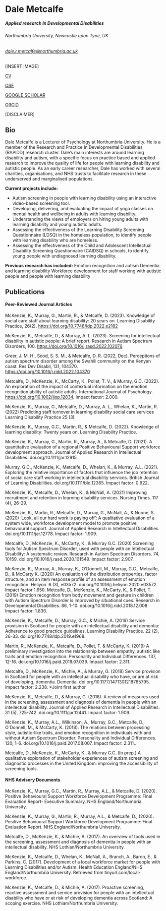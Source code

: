 # Dale Metcalfe
##### Applied research in Developmental Disabilities
###### Northumbria University, Newcastle upon Tyne, UK
###### dale.r.metcalfe@northumbria.ac.uk

[INSERT IMAGE]

[CV](https://drive.google.com/file/d/18aViA5QG89MLEbm3MfcqSv-FTdiWoZeZ/view?usp=share_link)

[OSF](https://osf.io/fcg7k/)

[GOOGLE SCHOLAR](https://scholar.google.com/citations?user=iJ4Tsg0AAAAJ&hl=en)

[ORCiD](https://orcid.org/0000-0001-8146-0233)

[DISCLAIMER]

## Bio

Dale Metcalfe is a Lecturer of Psychology at Northumbria University. He is a member of the Research and Practice In Developmental Disabilities (RAPIDD) research cluster. Dale’s main interests are around learning disability and autism, with a specific focus on practice based and applied research to improve the quality of life for people with learning disability and autistic people. As an early career researcher, Dale has worked with several charities, organisations, and NHS trusts to facilitate research in these underserved and marginalised populations.  

**Current projects include:**
- Autism screening in people with learning disability using an interactive video-based screening tool.
- Developing, delivering, and evaluating the impact of yoga classes on mental health and wellbeing in adults with learning disability.
- Understanding the views of employers on hiring young adults with learning disability and young autistic adults.
- Assessing the effectiveness of the Learning Disability Screening Questionnaire (LDSQ) in the homeless population, to identify people with learning disability who are homeless.
- Assessing the effectiveness of the Child and Adolescent Intellectual Disability Screening Questionnaire (CAIDSQ) in schools, to identify young people with undiagnosed learning disability.

**Previous research has included:**
Emotion recognition and autism
Dementia and learning disability
Workforce development for staff working with autistic people and people with learning disability

## Publications

#### Peer-Reviewed Journal Articles

McKenzie, K., Murray, G., Martin, R., & Metcalfe, D. (2023). Knowledge of social care staff about learning disability: 20 years on. Learning Disability Practice, 26(2). https://doi.org/10.7748/ldp.2022.e2182

McKenzie, K., Metcalfe, D., & Murray, A. L. (2023). Screening for intellectual disability in autistic people: A brief report. Research in Autism Spectrum Disorders, 100. https://doi.org/10.1016/j.rasd.2022.102076

Greer, J. M. H., Sood, S. S. M., & Metcalfe, D. R. (2022, Dec). Perceptions of autism spectrum disorder among the Swahili community on the Kenyan coast. Res Dev Disabil, 131, 104370. https://doi.org/10.1016/j.ridd.2022.104370

Metcalfe, D., McKenzie, K., McCarty, K., Pollet, T. V., & Murray, G.C. (2022). An exploration of the impact of contextual information on the emotion recognition ability of autistic adults. International Journal of Psychology. https://doi.org/10.1002/ijop.12834. Impact factor: 2.000.

McKenzie, K., Murray, G., Metcalfe, D., Murray, A. L., Whelan, K.,  Martin, R. (2022) Predicting staff turnover in learning disability social care services Learning Disability Practice 25 (3)

McKenzie, K., Murray, G.C., Martin, R., & Metcalfe, D. (2022). Knowledge of learning disability: Twenty years on. Learning Disability Practice.

McKenzie, K., Murray, G., Martin, R., Murray, A., & Metcalfe, D. (2021).  A quantitative evaluation of a regional Positive Behavioural Support workforce development approach. Journal of Applied Research in Intellectual Disabilities. doi.org/10.1111/jar.12915.

Murray, G.C., McKenzie, K., Metcalfe, D., Whelan, K., & Murray, A.L. (2021). Exploring the relative importance of factors that influence the job retention of social care staff working in intellectual disability services. British Journal of Learning Disabilities. doi.org/10.1111/bld.12365. Impact factor: 0.922.

McKenzie, K., Metcalfe, D., Whelan, K., & McNall, A. (2021) Improving recruitment and retention in learning disability services. Nursing Times. 117 (4), 26-29. 

McKenzie, K., Martin, R., Metcalfe, D., Murray, G., McNall, A., & Noone, S. (2020) ‘Look, all our hard work is paying off’: A qualitative evaluation of a system wide, workforce development model to promote positive behavioural support. Journal of Applied Research in Intellectual Disabilities. doi.org/10.1111/jar.12778. Impact factor: 1.909.

Metcalfe, D., McKenzie, K., McCarty, K., & Murray G.C. (2020) Screening tools for Autism Spectrum Disorder, used with people with an Intellectual Disability: A systematic review. Research in Autism Spectrum Disorders. 74, 10159. doi.org/10.1016/j.rasd.2020.101549. Impact factor: 2.907. 

McKenzie, K., Murray, A., Murray, K., O’Donnell, M., Murray, G.C., Metcalfe, D., & McCarty K. (2020) An evaluation of the distribution properties, factor structure, and an item response profile of an assessment of emotion recognition. Heliyon. 6 (3), e03572. doi.org/10.1016/j.heliyon.2020.e03572. Impact factor 1.650.
Metcalfe, D., McKenzie, K., McCarty, K., & Pollet, T. (2019) Emotion recognition from body movement and gesture in children with Autism Spectrum Disorder is improved by situational cues. Research in Developmental Disabilities. 86, 1-10. doi.org/10.1016/j.ridd.2018.12.008. Impact factor: 1.836.

McKenzie, K., Metcalfe, D., Murray, G.C., & Michie, A. (2019) Service provision in Scotland for people with an intellectual disability and dementia: Adherence to good practice guidelines. Learning Disability Practice. 22 (2), 26-33. doi.org/10.7748/ldp.2019.e1968.

Martin, R., McKenzie, K., Metcalfe, D., Pollet, T. & McCarty, K. (2019) A preliminary investigation into the relationship between empathy, autistic like traits and emotion recognition. Personality and Individual Differences. 137, 12-16. doi.org/10.1016/j.paid.2018.07.039. Impact factor: 2.311.

Metcalfe, D., McKenzie, K., Michie, A., & Murray, G. (2018) Service provision in Scotland for people with an intellectual disability who have, or are at risk of developing, dementia. Dementia. doi.org/10.1177/1471301218785795. Impact factor: 2.238. *Joint first author

McKenzie, K., Metcalfe, D., & Murray, G. (2018). A review of measures used in the screening, assessment and diagnosis of dementia in people with an intellectual disability. Journal of Applied Research in Intellectual Disabilities. 31 (5), 725-742. doi.org/10.1111/jar.12441. Impact factor: 1.909.

McKenzie, K., Murray, A.L., Wilkinson, A., Murray, G.C., Metcalfe, D., O'Donnell, M., & McCarty, K. (2018). The relations between processing style, autistic-like traits, and emotion recognition in individuals with and without Autism Spectrum Disorder. Personality and Individual Differences. 120, 1-6. doi.org/10.1016/j.paid.2017.08.007. Impact factor: 2.311..

Metcalfe, D., McKenzie, K., McCarty, K., & Murray G.C. (In prep.) A qualitative exploration of stakeholder experiences of autism screening and diagnostic processes in the United Kingdom: improving the accessibility of screening tools.

#### NHS Advisory Documents

McKenzie, K., Murray, G.C., Martin, R., Murray, A.L., & Metcalfe, D. (2020). Positive Behavioural Support Workforce Development Programme: Final Evaluation Report- Executive Summary. NHS England/Northumbria University.

McKenzie, K., Murray, G., Martin, R., Murray, A.L., & Metcalfe, D., (2020). Positive Behavioural Support Workforce Development Programme: Final Evaluation Report. NHS England/Northumbria University.

Metcalfe, D., McKenzie, K., & Michie, A. (2017). An overview of tools used in the screening, assessment and diagnosis of dementia in people with an intellectual disability. NHS Lothian/Northumbria University.

McKenzie, K., Metcalfe, D., Whelan, K., McNall, A., Branch, A., Baron, E., & Parkins, C. (2017). Development of a local workforce market for people with Learning Disabilities and/or Autism.  Health Education England/NHS England/Northumbria University. Retrieved from tinyurl.com/local-workforce.

McKenzie, K., Metcalfe, D., & Michie, A. (2017). Proactive screening, reactive assessment and service provision for people with an intellectual disability who have or at risk of developing dementia across Scotland: A scoping exercise. NHS Lothian/Northumbria University.
